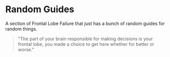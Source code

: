 # Random Guides
A section of Frontal Lobe Failure that just has a bunch of random guides for random things.
> "The part of your brain responsible for making decisions is your frontal lobe, you made a choice to get here whether for better or worse."
